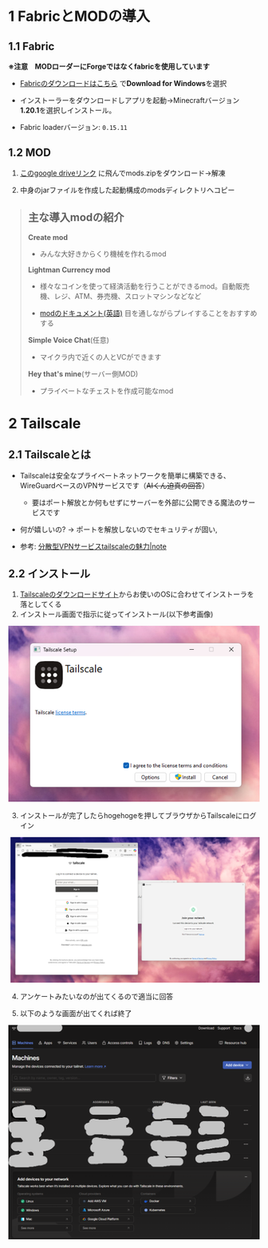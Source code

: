
# 1 FabricとMODの導入
## 1.1 Fabric
**※注意　MODローダーにForgeではなくfabricを使用しています**
- [Fabricのダウンロードはこちら](https://fabricmc.net/use/installer/)
で**Download for Windows**を選択

- インストーラーをダウンロードしアプリを起動→Minecraftバージョン **1.20.1**を選択しインストール。
- Fabric loaderバージョン: `0.15.11`

## 1.2 MOD
1. [このgoogle driveリンク](https://drive.google.com/drive/folders/1yzhj1PwvNntn8N7vom3CWsPfmvKskvFV)
に飛んでmods.zipをダウンロード→解凍

2. 中身のjarファイルを作成した起動構成のmodsディレクトリへコピー

> ## 主な導入modの紹介
> **Create mod**
>
> - みんな大好きからくり機械を作れるmod
>
> **Lightman Currency mod**
>
> - 様々なコインを使って経済活動を行うことができるmod。自動販売機、レジ、ATM、券売機、スロットマシンなどなど
>
> - [modのドキュメント(英語)](https://github-wiki-see.page/m/Lightman314/LightmansCurrency/wiki_index) 目を通しながらプレイすることをおすすめする
>
> **Simple Voice Chat**(任意)
>
> - マイクラ内で近くの人とVCができます
>
> **Hey that's mine**(サーバー側MOD)
>
> - プライベートなチェストを作成可能なmod



# 2 Tailscale

## 2.1 Tailscaleとは
- Tailscaleは安全なプライベートネットワークを簡単に構築できる、WireGuardベースのVPNサービスです（~~AIくん迫真の回答~~）
    - 要はポート解放とか何もせずにサーバーを外部に公開できる魔法のサービスです
- 何が嬉しいの? → ポートを解放しないのでセキュリティが固い,

- 参考: [分散型VPNサービスtailscaleの魅力|note](https://note.com/minimalist_meme/n/n64646ce68128)


## 2.2 インストール

1. [Tailscaleのダウンロードサイト](https://tailscale.com/download)からお使いのOSに合わせてインストーラを落としてくる
2. インストール画面で指示に従ってインストール(以下参考画像)

![install](/assets/image/install.png)

3. インストールが完了したらhogehogeを押してブラウザからTailscaleにログイン

![finish](/assets/image/finish_install.png)

4. アンケートみたいなのが出てくるので適当に回答

5. 以下のような画面が出てくれば終了

![console](/assets/image/console.png)